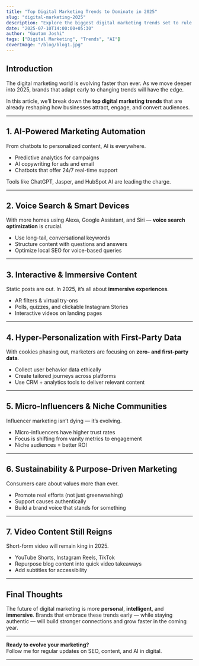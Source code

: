 ```yaml
---
title: "Top Digital Marketing Trends to Dominate in 2025"
slug: "digital-marketing-2025"
description: "Explore the biggest digital marketing trends set to rule 2025 — from AI automation to immersive content strategies. Stay ahead in the game!"
date: "2025-07-10T14:00:00+05:30"
author: "Gautam Joshi"
tags: ["Digital Marketing", "Trends", "AI"]
coverImage: "/blog/blog1.jpg"
---
```


## Introduction

The digital marketing world is evolving faster than ever. As we move deeper into 2025, brands that adapt early to changing trends will have the edge.

In this article, we’ll break down the **top digital marketing trends** that are already reshaping how businesses attract, engage, and convert audiences.

---

## 1. AI-Powered Marketing Automation

From chatbots to personalized content, AI is everywhere.

- Predictive analytics for campaigns  
- AI copywriting for ads and email  
- Chatbots that offer 24/7 real-time support

Tools like ChatGPT, Jasper, and HubSpot AI are leading the charge.

---

## 2. Voice Search & Smart Devices

With more homes using Alexa, Google Assistant, and Siri — **voice search optimization** is crucial.

- Use long-tail, conversational keywords  
- Structure content with questions and answers  
- Optimize local SEO for voice-based queries

---

## 3. Interactive & Immersive Content

Static posts are out. In 2025, it’s all about **immersive experiences**.

- AR filters & virtual try-ons  
- Polls, quizzes, and clickable Instagram Stories  
- Interactive videos on landing pages

---

## 4. Hyper-Personalization with First-Party Data

With cookies phasing out, marketers are focusing on **zero- and first-party data**.

- Collect user behavior data ethically  
- Create tailored journeys across platforms  
- Use CRM + analytics tools to deliver relevant content

---

## 5. Micro-Influencers & Niche Communities

Influencer marketing isn’t dying — it’s evolving.

- Micro-influencers have higher trust rates  
- Focus is shifting from vanity metrics to engagement  
- Niche audiences = better ROI

---

## 6. Sustainability & Purpose-Driven Marketing

Consumers care about values more than ever.

- Promote real efforts (not just greenwashing)  
- Support causes authentically  
- Build a brand voice that stands for something

---

## 7. Video Content Still Reigns

Short-form video will remain king in 2025.

- YouTube Shorts, Instagram Reels, TikTok  
- Repurpose blog content into quick video takeaways  
- Add subtitles for accessibility

---

## Final Thoughts

The future of digital marketing is more **personal**, **intelligent**, and **immersive**. Brands that embrace these trends early — while staying authentic — will build stronger connections and grow faster in the coming year.

---

**Ready to evolve your marketing?**  
Follow me for regular updates on SEO, content, and AI in digital.

---
